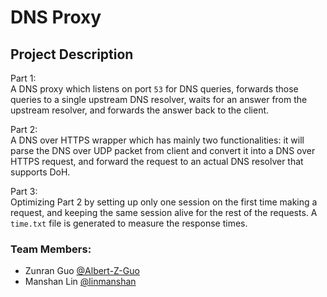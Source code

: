 # DNS Proxy

## Project Description
Part 1: <br />
A DNS proxy which listens on port `53` for DNS queries, forwards those queries to a single upstream DNS resolver, waits for an answer from the upstream resolver, and forwards the answer back to the client.

Part 2: <br />
A DNS over HTTPS wrapper which has mainly two functionalities: it will parse the DNS over UDP packet from client and convert it into a DNS over HTTPS request, and forward the request to an actual DNS resolver that supports DoH.

Part 3: <br />
Optimizing Part 2 by setting up only one session on the first time making a request, and keeping the same session alive for the rest of the requests. A `time.txt` file is generated to measure the response times.

### Team Members:
- Zunran Guo [@Albert-Z-Guo](https://github.com/Albert-Z-Guo)
- Manshan Lin [@linmanshan](https://github.com/linmanshan)

